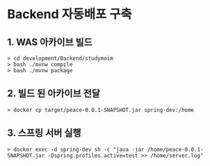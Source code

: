 # Backend 자동배포 구축

## 1. WAS 아카이브 빌드
```
> cd development/Backend/studymoim
> bash ./mvnw compile
> bash ./mvnw package
```

## 2. 빌드 된 아카이브 전달
```
> docker cp target/peace-0.0.1-SNAPSHOT.jar spring-dev:/home
```

## 3. 스프링 서버 실행
```
> docker exec -d spring-dev sh -c "java -jar /home/peace-0.0.1-SNAPSHOT.jar -Dspring.profiles.active=test >> /home/server.log"
```